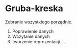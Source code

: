 # Gruba-kreska
Zebranie wszystkiego porządnie.

1. Poprawienie danych
2. Wczytanie danych
3. tworzenie reprezentacji 
...

